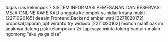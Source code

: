 tugas uas kelompok 7 
SISTEM INFORMASI PEMESANAN DAN RESERVASI MEJA ONLINE KAFE KALI
anggota kelompok
yunidiar krisna mukti [2271020165] desain,Frontend,Backend
ambar wati [2271020172] proposal,laporan,ppt
wiranto try widodo [2271020162] mohon maaf pak ini anaknya dateng pak kelompokan 2x tapi saya minta tolong bantuin malah ngomong "aku ya ga bisa" 
